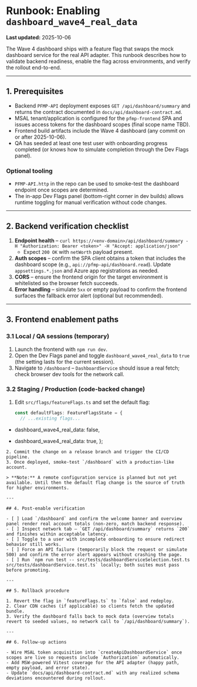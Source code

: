 # Runbook: Enabling `dashboard_wave4_real_data`

**Last updated:** 2025-10-06

The Wave 4 dashboard ships with a feature flag that swaps the mock dashboard service for the real API adapter. This runbook describes how to validate backend readiness, enable the flag across environments, and verify the rollout end-to-end.

---

## 1. Prerequisites

- Backend `PFMP-API` deployment exposes `GET /api/dashboard/summary` and returns the contract documented in `docs/api/dashboard-contract.md`.
- MSAL tenant/application is configured for the `pfmp-frontend` SPA and issues access tokens for the dashboard scopes (final scope name TBD).
- Frontend build artifacts include the Wave 4 dashboard (any commit on or after 2025-10-06).
- QA has seeded at least one test user with onboarding progress completed (or knows how to simulate completion through the Dev Flags panel).

### Optional tooling
- `PFMP-API.http` in the repo can be used to smoke-test the dashboard endpoint once scopes are determined.
- The in-app Dev Flags panel (bottom-right corner in dev builds) allows runtime toggling for manual verification without code changes.

---

## 2. Backend verification checklist

1. **Endpoint health** – `curl https://<env-domain>/api/dashboard/summary -H "Authorization: Bearer <token>" -H "Accept: application/json"`
   - Expect `200 OK` with `netWorth` payload present.
2. **Auth scopes** – confirm the SPA client obtains a token that includes the dashboard scope (e.g., `api://pfmp-api/dashboard.read`). Update `appsettings.*.json` and Azure app registrations as needed.
3. **CORS** – ensure the frontend origin for the target environment is whitelisted so the browser fetch succeeds.
4. **Error handling** – simulate `5xx` or empty payload to confirm the frontend surfaces the fallback error alert (optional but recommended).

---

## 3. Frontend enablement paths

### 3.1 Local / QA sessions (temporary)
1. Launch the frontend with `npm run dev`.
2. Open the Dev Flags panel and toggle `dashboard_wave4_real_data` to `true` (the setting lasts for the current session).
3. Navigate to `/dashboard` – `DashboardService` should issue a real fetch; check browser dev tools for the network call.

### 3.2 Staging / Production (code-backed change)
1. Edit `src/flags/featureFlags.ts` and set the default flag:
   ```ts
   const defaultFlags: FeatureFlagsState = {
     // ...existing flags...
-    dashboard_wave4_real_data: false,
+    dashboard_wave4_real_data: true,
   };
   ```
2. Commit the change on a release branch and trigger the CI/CD pipeline.
3. Once deployed, smoke-test `/dashboard` with a production-like account.

> **Note:** A remote configuration service is planned but not yet available. Until then the default flag change is the source of truth for higher environments.

---

## 4. Post-enable verification

- [ ] Load `/dashboard` and confirm the welcome banner and overview panel render real account totals (non-zero, match backend response).
- [ ] Inspect network tab – `GET /api/dashboard/summary` returns `200` and finishes within acceptable latency.
- [ ] Toggle to a user with incomplete onboarding to ensure redirect behavior still works.
- [ ] Force an API failure (temporarily block the request or simulate 500) and confirm the error alert appears without crashing the page.
- [ ] Run `npm run test -- src/tests/dashboardServiceSelection.test.ts src/tests/dashboardService.test.ts` locally; both suites must pass before promoting.

---

## 5. Rollback procedure

1. Revert the flag in `featureFlags.ts` to `false` and redeploy.
2. Clear CDN caches (if applicable) so clients fetch the updated bundle.
3. Verify the dashboard falls back to mock data (overview totals revert to seeded values, no network call to `/api/dashboard/summary`).

---

## 6. Follow-up actions

- Wire MSAL token acquisition into `createApiDashboardService` once scopes are live so requests include `Authorization` automatically.
- Add MSW-powered Vitest coverage for the API adapter (happy path, empty payload, and error state).
- Update `docs/api/dashboard-contract.md` with any realized schema deviations encountered during rollout.
